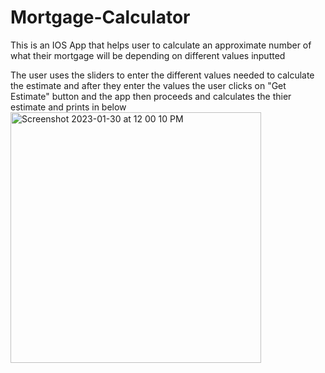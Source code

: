 # Mortgage-Calculator
This is an IOS App that helps user to calculate an approximate number of what their mortgage will be depending on different values inputted

The user uses the sliders to enter the different values needed to calculate the estimate and after they enter the values the user clicks on 
"Get Estimate" button and the app then proceeds and calculates the thier estimate and prints in below
<img width="401" alt="Screenshot 2023-01-30 at 12 00 10 PM" src="https://user-images.githubusercontent.com/91975826/215543909-e8111399-7e8b-468d-b79b-04e2b65980ec.png">
